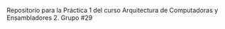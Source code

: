 Repositorio para la Práctica 1 del curso Arquitectura de Computadoras y Ensambladores 2. 
Grupo #29
